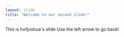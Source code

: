 ```yaml
---
layout: slide
title: "Welcome to our second slide!"
---
```

This is hxfjoshua's slide
Use the left arrow to go back!
